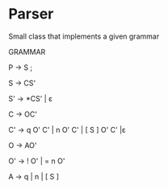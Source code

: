 # Parser
Small class that implements a given grammar


 
 GRAMMAR
 
 P → S ;  
 
 S → CS'				
 
 S' → *CS' | ε		
 
 C → OC'					 
 
 C' → q O' C' | n O' C' | [ S ]  O' C' |ε	 
 
 O → AO'               
 
 O' →  ! O' | = n O'			
 
 A → q | n | [ S ] 		
 
